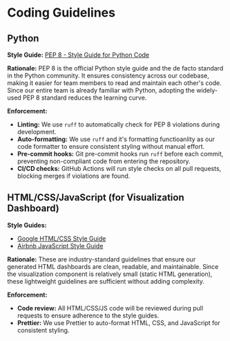# Coding Guidelines

## Python

**Style Guide:** [PEP 8 - Style Guide for Python Code](https://peps.python.org/pep-0008/)

**Rationale:** PEP 8 is the official Python style guide and the de facto standard in the Python community. It ensures consistency across our codebase, making it easier for team members to read and maintain each other's code. Since our entire team is already familiar with Python, adopting the widely-used PEP 8 standard reduces the learning curve.

**Enforcement:**
* **Linting:** We use `ruff` to automatically check for PEP 8 violations during development.
* **Auto-formatting:** We use `ruff` and it's formatting functioanlity as our code formatter to ensure consistent styling without manual effort.
* **Pre-commit hooks:** Git pre-commit hooks run `ruff` before each commit, preventing non-compliant code from entering the repository.
* **CI/CD checks:** GitHub Actions will run style checks on all pull requests, blocking merges if violations are found.

## HTML/CSS/JavaScript (for Visualization Dashboard)

**Style Guides:** 
* [Google HTML/CSS Style Guide](https://google.github.io/styleguide/htmlcssguide.html)
* [Airbnb JavaScript Style Guide](https://github.com/airbnb/javascript)

**Rationale:** These are industry-standard guidelines that ensure our generated HTML dashboards are clean, readable, and maintainable. Since the visualization component is relatively small (static HTML generation), these lightweight guidelines are sufficient without adding complexity.

**Enforcement:**
* **Code review:** All HTML/CSS/JS code will be reviewed during pull requests to ensure adherence to the style guides.
* **Prettier:** We use Prettier to auto-format HTML, CSS, and JavaScript for consistent styling.
